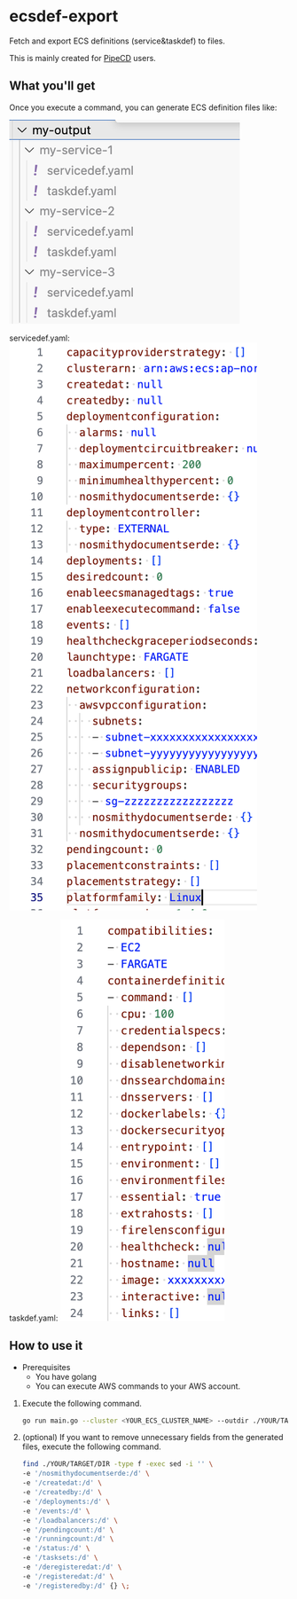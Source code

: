# ecsdef-export

Fetch and export ECS definitions (service&amp;taskdef) to files.

This is mainly created for [PipeCD](https://github.com/pipe-cd/) users.

## What you'll get

Once you execute a command, you can generate ECS definition files like:

<img src="./img/files.png">

servicedef.yaml:
<img src="./img/servicedef.png">

taskdef.yaml:
<img src="./img/taskdef.png">


## How to use it

- Prerequisites
  - You have golang
  - You can execute AWS commands to your AWS account.

1. Execute the following command.

    ```sh
    go run main.go --cluster <YOUR_ECS_CLUSTER_NAME> --outdir ./YOUR/TARGET/DIR
    ```

2. (optional) If you want to remove unnecessary fields from the generated files, execute the following command.

    ```sh
    find ./YOUR/TARGET/DIR -type f -exec sed -i '' \
    -e '/nosmithydocumentserde:/d' \
    -e '/createdat:/d' \
    -e '/createdby:/d' \
    -e '/deployments:/d' \
    -e '/events:/d' \
    -e '/loadbalancers:/d' \
    -e '/pendingcount:/d' \
    -e '/runningcount:/d' \
    -e '/status:/d' \
    -e '/tasksets:/d' \
    -e '/deregisteredat:/d' \
    -e '/registeredat:/d' \
    -e '/registeredby:/d' {} \;
    ```